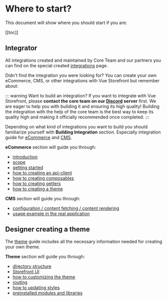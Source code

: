 # Where to start?

This document will show where you should start if you are:

[[toc]]

[comment]: <> (## Developer creating a shop)

## Integrator

All integrations created and maintained by Core Team and our partners you can find on the special created [integrations](../integrations/) page.

Didn't find the integration you were looking for? You can create your own eCommerce, CMS, or other integrations with Vue Storefront but remember about:

::: warning Want to build an integration?
If you want to integrate with Vue Storefront, please **contact the core team on our [Discord](https://discord.vuestorefront.io) server** first. We are eager to help you with building it and ensuring its high quality! Building the integration with the help of the core team is the best way to keep its quality high and making it officially recommended once completed.
:::

Depending on what kind of integrations you want to build you should familiarize yourself with **Building Integration** section. Especially integration guide for [eCommerce](../integrate/integration-guide.html) and [CMS](../integrate/cms.html).

**eCommerce** section will guide you through: 
- [introduction](../integrate/integration-guide.html#introduction)
- [scope](../integrate/integration-guide.html#scope)
- [getting started](../integrate/integration-guide.html#getting-started)
- [how to creating an api-client](../integrate/integration-guide.html#creating-an-api-client)
- [how to creating composables](../integrate/integration-guide.html#creating-composables)
- [how to creating getters](../integrate/integration-guide.html#creating-getters)
- [how to creating a theme](../integrate/integration-guide.html#creating-a-theme)

**CMS** section will guide you through:
- [configuration / content fetching / content rendering](../integrate/cms.html#what-is-needed)
- [usage example in the real application](../integrate/cms.html#usage-example-in-the-real-application)

## Designer creating a theme

The [theme](../guide/theme.html) guide includes all the necessary information needed for creating your own theme.

**Theme** section will guide you through:
- [directory structure](../guide/theme.html#directory-structure)
- [Storefront UI](../guide/theme.html#directory-structure)
- [how to customizing the theme](../guide/theme.html#customizing-the-theme)
- [routing](../guide/theme.html#routing)
- [how to updating styles](../guide/theme.html#updating-styles)
- [preinstalled modules and libraries](../guide/theme.html#preinstalled-modules-and-libraries)

